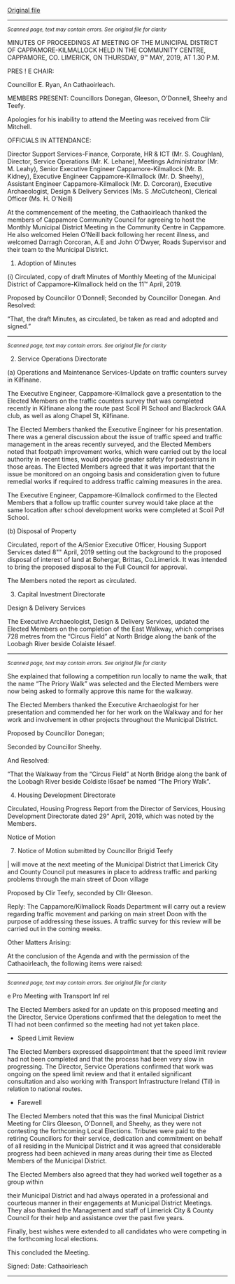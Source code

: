 [Original file](https://www.limerick.ie/sites/default/files/media/documents/2019-07/02%20Minutes%20MD%20Monthly%20Meeting%209th%20May%20%202019.pdf)

---
*<small>Scanned page, text may contain errors. See original file for clarity</small>*  

MINUTES OF PROCEEDINGS AT MEETING OF THE MUNICIPAL
DISTRICT OF CAPPAMORE-KILMALLOCK HELD IN THE COMMUNITY
CENTRE, CAPPAMORE, CO. LIMERICK, ON THURSDAY, 9™ MAY,
2019, AT 1.30 P.M.

PRES ! E CHAIR:

Councillor E. Ryan, An Cathaoirleach.

MEMBERS PRESENT:
Councillors Donegan, Gleeson, O’Donnell, Sheehy and Teefy.

Apologies for his inability to attend the Meeting was received from Clir Mitchell.

OFFICIALS IN ATTENDANCE:

Director Support Services-Finance, Corporate, HR & ICT (Mr. S. Coughlan), Director, Service
Operations (Mr. K. Lehane), Meetings Administrator (Mr. M. Leahy), Senior Executive
Engineer Cappamore-Kilmallock (Mr. B. Kidney), Executive Engineer Cappamore-Kilmallock
(Mr. D. Sheehy), Assistant Engineer Cappamore-Kilmallock (Mr. D. Corcoran), Executive
Archaeologist, Design & Delivery Services (Ms. S .McCutcheon), Clerical Officer (Ms. H.
O'Neill)

At the commencement of the meeting, the Cathaoirleach thanked the members of
Cappamore Community Council for agreeing to host the Monthly Municipal District Meeting
in the Community Centre in Cappamore. He also welcomed Helen O'Neill back following her
recent illness, and welcomed Darragh Corcoran, A.E and John O'Dwyer, Roads Supervisor and
their team to the Municipal District.

1. Adoption of Minutes

(i) Circulated, copy of draft Minutes of Monthly Meeting of the Municipal District of
Cappamore-Kilmallock held on the 11™ April, 2019.

Proposed by Councillor O’Donnell;
Seconded by Councillor Donegan.
And Resolved:

“That, the draft Minutes, as circulated, be taken as read and adopted and signed.”


---
*<small>Scanned page, text may contain errors. See original file for clarity</small>*  

2. Service Operations Directorate

(a) Operations and Maintenance Services-Update on traffic counters
survey in Kilfinane.

The Executive Engineer, Cappamore-Kilmallock gave a presentation to the Elected Members
on the traffic counters survey that was completed recently in Kilfinane along the route past
Scoil Pl School and Blackrock GAA club, as well as along Chapel St, Kilfinane.

The Elected Members thanked the Executive Engineer for his presentation. There was a
general discussion about the issue of traffic speed and traffic management in the areas
recently surveyed, and the Elected Members noted that footpath improvement works, which
were carried out by the local authority in recent times, would provide greater safety for
pedestrians in those areas. The Elected Members agreed that it was important that the issue
be monitored on an ongoing basis and consideration given to future remedial works if
required to address traffic calming measures in the area.

The Executive Engineer, Cappamore-Kilmallock confirmed to the Elected Members that a
follow up traffic counter survey would take place at the same location after school
development works were completed at Scoil Pd! School.

(b) Disposal of Property

Circulated, report of the A/Senior Executive Officer, Housing Support Services dated 8"" April,
2019 setting out the background to the proposed disposal of interest of land at Bohergar,
Brittas, Co.Limerick. It was intended to bring the proposed disposal to the Full Council for
approval.

The Members noted the report as circulated.

3. Capital Investment Directorate

Design & Delivery Services

The Executive Archaeologist, Design & Delivery Services, updated the Elected Members on
the completion of the East Walkway, which comprises 728 metres from the “Circus Field” at
North Bridge along the bank of the Loobagh River beside Colaiste lésaef.


---
*<small>Scanned page, text may contain errors. See original file for clarity</small>*  

She explained that following a competition run locally to name the walk, that the name “The
Priory Walk” was selected and the Elected Members were now being asked to formally
approve this name for the walkway.

The Elected Members thanked the Executive Archaeologist for her presentation and
commended her for her work on the Walkway and for her work and involvement in other
projects throughout the Municipal District.

Proposed by Councillor Donegan;

Seconded by Councillor Sheehy.

And Resolved:

“That the Walkway from the “Circus Field” at North Bridge along the bank of the
Loobagh River beside Coldiste l6saef be named “The Priory Walk”.

4. Housing Development Directorate

Circulated, Housing Progress Report from the Director of Services, Housing Development
Directorate dated 29" April, 2019, which was noted by the Members.

Notice of Motion

7. Notice of Motion submitted by Councillor Brigid Teefy

| will move at the next meeting of the Municipal District that Limerick City and County
Council put measures in place to address traffic and parking problems through the main
street of Doon village

Proposed by Clir Teefy, seconded by Cllr Gleeson.

Reply: The Cappamore/Kilmallock Roads Department will carry out a review regarding
traffic movement and parking on main street Doon with the purpose of addressing these
issues. A traffic survey for this review will be carried out in the coming weeks.

Other Matters Arising:

At the conclusion of the Agenda and with the permission of the Cathaoirleach, the following
items were raised:


---
*<small>Scanned page, text may contain errors. See original file for clarity</small>*  

e Pro Meeting with Transport Inf rel

The Elected Members asked for an update on this proposed meeting and the Director,
Service Operations confirmed that the delegation to meet the Tl had not been confirmed so
the meeting had not yet taken place.

* Speed Limit Review

The Elected Members expressed disappointment that the speed limit review had not been
completed and that the process had been very slow in progressing. The Director, Service
Operations confirmed that work was ongoing on the speed limit review and that it entailed
significant consultation and also working with Transport Infrastructure Ireland (Til) in
relation to national routes.

* Farewell

The Elected Members noted that this was the final Municipal District Meeting for Clirs
Gleeson, O'Donnell, and Sheehy, as they were not contesting the forthcoming Local
Elections. Tributes were paid to the retiring Councillors for their service, dedication and
commitment on behalf of all residing in the Municipal District and it was agreed that
considerable progress had been achieved in many areas during their time as Elected
Members of the Municipal District.

The Elected Members also agreed that they had worked well together as a group within

their Municipal District and had always operated in a professional and courteous manner in
their engagements at Municipal District Meetings. They also thanked the Management and
staff of Limerick City & County Council for their help and assistance over the past five years.

Finally, best wishes were extended to all candidates who were competing in the
forthcoming local elections.

This concluded the Meeting.

Signed: Date:
Cathaoirleach


---
